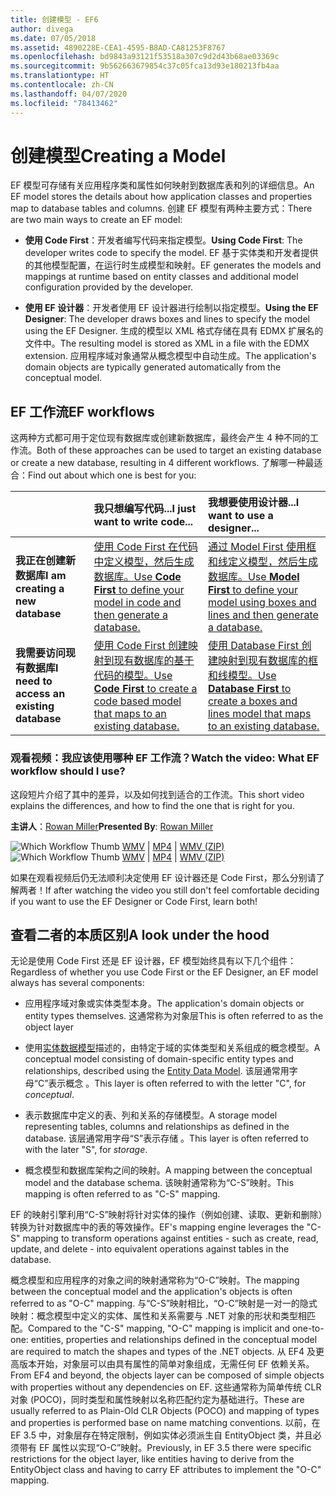 ```yaml
---
title: 创建模型 - EF6
author: divega
ms.date: 07/05/2018
ms.assetid: 4890228E-CEA1-4595-B8AD-CA81253F8767
ms.openlocfilehash: bd9843a93121f53518a307c9d2d43b68ae03369c
ms.sourcegitcommit: 9b562663679854c37c05fca13d93e180213fb4aa
ms.translationtype: HT
ms.contentlocale: zh-CN
ms.lasthandoff: 04/07/2020
ms.locfileid: "78413462"
---
```

# <a name="creating-a-model"></a><span data-ttu-id="553fc-102">创建模型</span><span class="sxs-lookup"><span data-stu-id="553fc-102">Creating a Model</span></span>

<span data-ttu-id="553fc-103">EF 模型可存储有关应用程序类和属性如何映射到数据库表和列的详细信息。</span><span class="sxs-lookup"><span data-stu-id="553fc-103">An EF model stores the details about how application classes and properties map to database tables and columns.</span></span> <span data-ttu-id="553fc-104">创建 EF 模型有两种主要方式：</span><span class="sxs-lookup"><span data-stu-id="553fc-104">There are two main ways to create an EF model:</span></span>

- <span data-ttu-id="553fc-105">**使用 Code First**：开发者编写代码来指定模型。</span><span class="sxs-lookup"><span data-stu-id="553fc-105">**Using Code First**: The developer writes code to specify the model.</span></span> <span data-ttu-id="553fc-106">EF 基于实体类和开发者提供的其他模型配置，在运行时生成模型和映射。</span><span class="sxs-lookup"><span data-stu-id="553fc-106">EF generates the models and mappings at runtime based on entity classes and additional model configuration provided by the developer.</span></span>

- <span data-ttu-id="553fc-107">**使用 EF 设计器**：开发者使用 EF 设计器进行绘制以指定模型。</span><span class="sxs-lookup"><span data-stu-id="553fc-107">**Using the EF Designer**: The developer draws boxes and lines to specify the model using the EF Designer.</span></span> <span data-ttu-id="553fc-108">生成的模型以 XML 格式存储在具有 EDMX 扩展名的文件中。</span><span class="sxs-lookup"><span data-stu-id="553fc-108">The resulting model is stored as XML in a file with the EDMX extension.</span></span> <span data-ttu-id="553fc-109">应用程序域对象通常从概念模型中自动生成。</span><span class="sxs-lookup"><span data-stu-id="553fc-109">The application's domain objects are typically generated automatically from the conceptual model.</span></span>

## <a name="ef-workflows"></a><span data-ttu-id="553fc-110">EF 工作流</span><span class="sxs-lookup"><span data-stu-id="553fc-110">EF workflows</span></span>

<span data-ttu-id="553fc-111">这两种方式都可用于定位现有数据库或创建新数据库，最终会产生 4 种不同的工作流。</span><span class="sxs-lookup"><span data-stu-id="553fc-111">Both of these approaches can be used to target an existing database or create a new database, resulting in 4 different workflows.</span></span>
<span data-ttu-id="553fc-112">了解哪一种最适合：</span><span class="sxs-lookup"><span data-stu-id="553fc-112">Find out about which one is best for you:</span></span>  

|                                           | <span data-ttu-id="553fc-113">我只想编写代码...</span><span class="sxs-lookup"><span data-stu-id="553fc-113">I just want to write code...</span></span>                                                                                                                   | <span data-ttu-id="553fc-114">我想要使用设计器...</span><span class="sxs-lookup"><span data-stu-id="553fc-114">I want to use a designer...</span></span>                                                                                                                        |
|:------------------------------------------|:-----------------------------------------------------------------------------------------------------------------------------------------------|:---------------------------------------------------------------------------------------------------------------------------------------------------|
| <span data-ttu-id="553fc-115">**我正在创建新数据库**</span><span class="sxs-lookup"><span data-stu-id="553fc-115">**I am creating a new database**</span></span>          | [<span data-ttu-id="553fc-116">使用 Code First 在代码中定义模型，然后生成数据库。</span><span class="sxs-lookup"><span data-stu-id="553fc-116">Use **Code First** to define your model in code and then generate a database.</span></span>](~/ef6/modeling/code-first/workflows/new-database.md)           | [<span data-ttu-id="553fc-117">通过 Model First 使用框和线定义模型，然后生成数据库。</span><span class="sxs-lookup"><span data-stu-id="553fc-117">Use **Model First** to define your model using boxes and lines and then generate a database.</span></span>](~/ef6/modeling/designer/workflows/model-first.md)   |
| <span data-ttu-id="553fc-118">**我需要访问现有数据库**</span><span class="sxs-lookup"><span data-stu-id="553fc-118">**I need to access an existing database**</span></span> | [<span data-ttu-id="553fc-119">使用 Code First 创建映射到现有数据库的基于代码的模型。</span><span class="sxs-lookup"><span data-stu-id="553fc-119">Use **Code First** to create a code based model that maps to an existing database.</span></span>](~/ef6/modeling/code-first/workflows/existing-database.md) | [<span data-ttu-id="553fc-120">使用 Database First 创建映射到现有数据库的框和线模型。</span><span class="sxs-lookup"><span data-stu-id="553fc-120">Use **Database First** to create a boxes and lines model that maps to an existing database.</span></span>](~/ef6/modeling/designer/workflows/database-first.md) |

### <a name="watch-the-video-what-ef-workflow-should-i-use"></a><span data-ttu-id="553fc-121">观看视频：我应该使用哪种 EF 工作流？</span><span class="sxs-lookup"><span data-stu-id="553fc-121">Watch the video: What EF workflow should I use?</span></span>

<span data-ttu-id="553fc-122">这段短片介绍了其中的差异，以及如何找到适合的工作流。</span><span class="sxs-lookup"><span data-stu-id="553fc-122">This short video explains the differences, and how to find the one that is right for you.</span></span>

<span data-ttu-id="553fc-123">**主讲人**：[Rowan Miller](https://romiller.com/)</span><span class="sxs-lookup"><span data-stu-id="553fc-123">**Presented By**: [Rowan Miller](https://romiller.com/)</span></span>

<span data-ttu-id="553fc-124">![Which Workflow Thumb](../media/whichworkflow-thumb.png) [WMV](https://download.microsoft.com/download/8/F/8/8F81F4CD-3678-4229-8D79-0C63FFA3C595/HDI_ITPro_Technet_winvideo_ChoseYourWorkflow.wmv) | [MP4](https://download.microsoft.com/download/8/F/8/8F81F4CD-3678-4229-8D79-0C63FFA3C595/HDI_ITPro_Technet_mp4video_ChoseYourWorkflow.m4v) | [WMV (ZIP)](https://download.microsoft.com/download/8/F/8/8F81F4CD-3678-4229-8D79-0C63FFA3C595/HDI_ITPro_Technet_winvideo_ChoseYourWorkflow.zip)</span><span class="sxs-lookup"><span data-stu-id="553fc-124">![Which Workflow Thumb](../media/whichworkflow-thumb.png) [WMV](https://download.microsoft.com/download/8/F/8/8F81F4CD-3678-4229-8D79-0C63FFA3C595/HDI_ITPro_Technet_winvideo_ChoseYourWorkflow.wmv) | [MP4](https://download.microsoft.com/download/8/F/8/8F81F4CD-3678-4229-8D79-0C63FFA3C595/HDI_ITPro_Technet_mp4video_ChoseYourWorkflow.m4v) | [WMV (ZIP)](https://download.microsoft.com/download/8/F/8/8F81F4CD-3678-4229-8D79-0C63FFA3C595/HDI_ITPro_Technet_winvideo_ChoseYourWorkflow.zip)</span></span>

<span data-ttu-id="553fc-125">如果在观看视频后仍无法顺利决定使用 EF 设计器还是 Code First，那么分别请了解两者！</span><span class="sxs-lookup"><span data-stu-id="553fc-125">If after watching the video you still don't feel comfortable deciding if you want to use the EF Designer or Code First, learn both!</span></span>

## <a name="a-look-under-the-hood"></a><span data-ttu-id="553fc-126">查看二者的本质区别</span><span class="sxs-lookup"><span data-stu-id="553fc-126">A look under the hood</span></span>

<span data-ttu-id="553fc-127">无论是使用 Code First 还是 EF 设计器，EF 模型始终具有以下几个组件：</span><span class="sxs-lookup"><span data-stu-id="553fc-127">Regardless of whether you use Code First or the EF Designer, an EF model always has several components:</span></span>

- <span data-ttu-id="553fc-128">应用程序域对象或实体类型本身。</span><span class="sxs-lookup"><span data-stu-id="553fc-128">The application's domain objects or entity types themselves.</span></span> <span data-ttu-id="553fc-129">这通常称为对象层</span><span class="sxs-lookup"><span data-stu-id="553fc-129">This is often referred to as the object layer</span></span>

- <span data-ttu-id="553fc-130">使用[实体数据模型](~/ef6/resources/glossary.md#entity-data-model)描述的，由特定于域的实体类型和关系组成的概念模型。</span><span class="sxs-lookup"><span data-stu-id="553fc-130">A conceptual model consisting of domain-specific entity types and relationships, described using the [Entity Data Model](~/ef6/resources/glossary.md#entity-data-model).</span></span> <span data-ttu-id="553fc-131">该层通常用字母“C”表示概念  。</span><span class="sxs-lookup"><span data-stu-id="553fc-131">This layer is often referred to with the letter "C", for _conceptual_.</span></span>

- <span data-ttu-id="553fc-132">表示数据库中定义的表、列和关系的存储模型。</span><span class="sxs-lookup"><span data-stu-id="553fc-132">A storage model representing tables, columns and relationships as defined in the database.</span></span> <span data-ttu-id="553fc-133">该层通常用字母“S”表示存储  。</span><span class="sxs-lookup"><span data-stu-id="553fc-133">This layer is often referred to with the later "S", for _storage_.</span></span>  

- <span data-ttu-id="553fc-134">概念模型和数据库架构之间的映射。</span><span class="sxs-lookup"><span data-stu-id="553fc-134">A mapping between the conceptual model and the database schema.</span></span> <span data-ttu-id="553fc-135">该映射通常称为“C-S”映射。</span><span class="sxs-lookup"><span data-stu-id="553fc-135">This mapping is often referred to as "C-S" mapping.</span></span>

<span data-ttu-id="553fc-136">EF 的映射引擎利用“C-S”映射将针对实体的操作（例如创建、读取、更新和删除）转换为针对数据库中的表的等效操作。</span><span class="sxs-lookup"><span data-stu-id="553fc-136">EF's mapping engine leverages the "C-S" mapping to transform operations against entities - such as create, read, update, and delete - into equivalent operations against tables in the database.</span></span>

<span data-ttu-id="553fc-137">概念模型和应用程序的对象之间的映射通常称为“O-C”映射。</span><span class="sxs-lookup"><span data-stu-id="553fc-137">The mapping between the conceptual model and the application's objects is often referred to as "O-C" mapping.</span></span> <span data-ttu-id="553fc-138">与“C-S”映射相比，“O-C”映射是一对一的隐式映射：概念模型中定义的实体、属性和关系需要与 .NET 对象的形状和类型相匹配。</span><span class="sxs-lookup"><span data-stu-id="553fc-138">Compared to the "C-S" mapping, "O-C" mapping is implicit and one-to-one: entities, properties and relationships defined in the conceptual model are required to match the shapes and types of the .NET objects.</span></span> <span data-ttu-id="553fc-139">从 EF4 及更高版本开始，对象层可以由具有属性的简单对象组成，无需任何 EF 依赖关系。</span><span class="sxs-lookup"><span data-stu-id="553fc-139">From EF4 and beyond, the objects layer can be composed of simple objects with properties without any dependencies on EF.</span></span> <span data-ttu-id="553fc-140">这些通常称为简单传统 CLR 对象 (POCO)，同时类型和属性映射以名称匹配约定为基础进行。</span><span class="sxs-lookup"><span data-stu-id="553fc-140">These are usually referred to as Plain-Old CLR Objects (POCO) and mapping of types and properties is performed base on name matching conventions.</span></span> <span data-ttu-id="553fc-141">以前，在 EF 3.5 中，对象层存在特定限制，例如实体必须派生自 EntityObject 类，并且必须带有 EF 属性以实现“O-C”映射。</span><span class="sxs-lookup"><span data-stu-id="553fc-141">Previously, in EF 3.5 there were specific restrictions for the object layer, like entities having to derive from the EntityObject class and having to carry EF attributes to implement the "O-C" mapping.</span></span>
